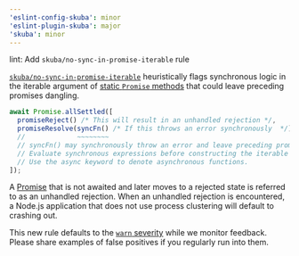 ```yaml
---
'eslint-config-skuba': minor
'eslint-plugin-skuba': major
'skuba': minor
---
```


lint: Add `skuba/no-sync-in-promise-iterable` rule

[`skuba/no-sync-in-promise-iterable`](https://seek-oss.github.io/skuba/docs/eslint-plugin/no-sync-in-promise-iterable.html) heuristically flags synchronous logic in the iterable argument of [static `Promise` methods](https://developer.mozilla.org/en-US/docs/Web/JavaScript/Reference/Global_Objects/Promise#static_methods) that could leave preceding promises dangling.

```typescript
await Promise.allSettled([
  promiseReject() /* This will result in an unhandled rejection */,
  promiseResolve(syncFn() /* If this throws an error synchronously  */),
  //             ~~~~~~~~
  // syncFn() may synchronously throw an error and leave preceding promises dangling.
  // Evaluate synchronous expressions before constructing the iterable argument to Promise.allSettled.
  // Use the async keyword to denote asynchronous functions.
]);
```

A [Promise](https://nodejs.org/en/learn/asynchronous-work/discover-promises-in-nodejs) that is not awaited and later moves to a rejected state is referred to as an unhandled rejection. When an unhandled rejection is encountered, a Node.js application that does not use process clustering will default to crashing out.

This new rule defaults to the [`warn` severity](https://eslint.org/docs/latest/use/configure/rules#rule-severities) while we monitor feedback. Please share examples of false positives if you regularly run into them.
